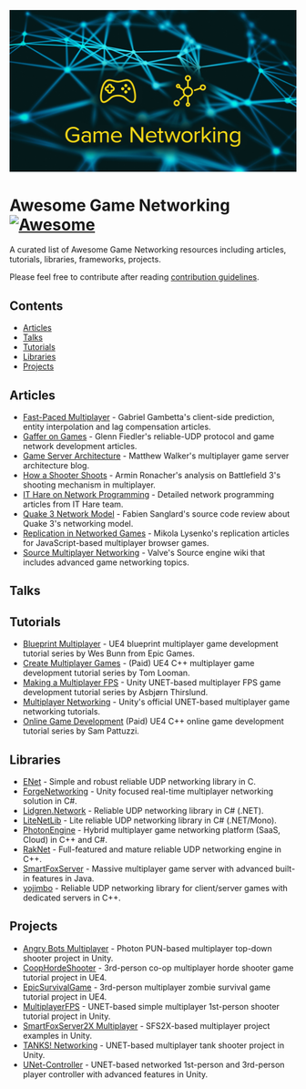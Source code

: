 ![Awesome Game Networking](LOGO.png)

# Awesome Game Networking [![Awesome](https://awesome.re/badge.svg)](https://awesome.re)

A curated list of Awesome Game Networking resources including articles, tutorials, libraries, frameworks, projects.

Please feel free to contribute after reading [contribution guidelines](CONTRIBUTING.md).

## Contents

- [Articles](#articles)
- [Talks](#talks)
- [Tutorials](#tutorials)
- [Libraries](#libraries)
- [Projects](#projects)

## Articles

- [Fast-Paced Multiplayer](http://www.gabrielgambetta.com/client-server-game-architecture.html) - Gabriel Gambetta's client-side prediction, entity interpolation and lag compensation articles.
- [Gaffer on Games](https://gafferongames.com/) - Glenn Fiedler's reliable-UDP protocol and game network development articles.
- [Game Server Architecture](https://gameserverarchitecture.com/) - Matthew Walker's multiplayer game server architecture blog.
- [How a Shooter Shoots](https://kotaku.com/5869564/networking-how-a-shooter-shoots) - Armin Ronacher's analysis on Battlefield 3's shooting mechanism in multiplayer.
- [IT Hare on Network Programming](http://ithare.com/category/network-programming/) - Detailed network programming articles from IT Hare team.
- [Quake 3 Network Model](http://fabiensanglard.net/quake3/network.php) - Fabien Sanglard's source code review about Quake 3's networking model.
- [Replication in Networked Games](https://0fps.net/2014/02/10/replication-in-networked-games-overview-part-1/) - Mikola Lysenko's replication articles for JavaScript-based multiplayer browser games.
- [Source Multiplayer Networking](https://developer.valvesoftware.com/wiki/Source_Multiplayer_Networking) - Valve's Source engine wiki that includes advanced game networking topics.

## Talks

## Tutorials

- [Blueprint Multiplayer](https://www.youtube.com/playlist?list=PLZlv_N0_O1gYqSlbGQVKsRg6fpxWndZqZ) - UE4 blueprint multiplayer game development tutorial series by Wes Bunn from Epic Games.
- [Create Multiplayer Games](https://www.udemy.com/unrealengine-cpp/) - (Paid) UE4 C++ multiplayer game development tutorial series by Tom Looman.
- [Making a Multiplayer FPS](https://www.youtube.com/playlist?list=PLPV2KyIb3jR5PhGqsO7G4PsbEC_Al-kPZ) - Unity UNET-based multiplayer FPS game development tutorial series by Asbjørn Thirslund.
- [Multiplayer Networking](https://unity3d.com/learn/tutorials/s/multiplayer-networking) - Unity's official UNET-based multiplayer game networking tutorials.
- [Online Game Development](https://www.udemy.com/unrealmultiplayer/) (Paid) UE4 C++ online game development tutorial series by Sam Pattuzzi.

## Libraries

- [ENet](http://enet.bespin.org/) - Simple and robust reliable UDP networking library in C.
- [ForgeNetworking](https://github.com/BeardedManStudios/ForgeNetworkingRemastered) - Unity focused real-time multiplayer networking solution in C#.
- [Lidgren.Network](https://github.com/lidgren/lidgren-network-gen3) - Reliable UDP networking library in C# (.NET).
- [LiteNetLib](https://github.com/RevenantX/LiteNetLib) - Lite reliable UDP networking library in C# (.NET/Mono).
- [PhotonEngine](https://photonengine.com) - Hybrid multiplayer game networking platform (SaaS, Cloud) in C++ and C#.
- [RakNet](https://github.com/facebookarchive/RakNet) - Full-featured and mature reliable UDP networking engine in C++.
- [SmartFoxServer](http://smartfoxserver.com/) - Massive multiplayer game server with advanced built-in features in Java.
- [yojimbo](https://github.com/networkprotocol/yojimbo) - Reliable UDP networking library for client/server games with dedicated servers in C++.

## Projects

- [Angry Bots Multiplayer](https://assetstore.unity.com/packages/templates/photon-angry-bots-multiplayer-showcase-1917) - Photon PUN-based multiplayer top-down shooter project in Unity.
- [CoopHordeShooter](https://github.com/tomlooman/CoopHordeShooter) - 3rd-person co-op multiplayer horde shooter game tutorial project in UE4.
- [EpicSurvivalGame](https://github.com/tomlooman/EpicSurvivalGameSeries) - 3rd-person multiplayer zombie survival game tutorial project in UE4.
- [MultiplayerFPS](https://github.com/Brackeys/MultiplayerFPS-Tutorial) - UNET-based simple multiplayer 1st-person shooter tutorial project in Unity.
- [SmartFoxServer2X Multiplayer](https://assetstore.unity.com/packages/tools/network/smartfoxserver2x-multiplayer-sdk-17261) - SFS2X-based multiplayer project examples in Unity.
- [TANKS! Networking](https://assetstore.unity.com/packages/essentials/tutorial-projects/tanks-networking-demo-46213) - UNET-based multiplayer tank shooter project in Unity.
- [UNet-Controller](https://github.com/Heep042/UNet-Controller) - UNET-based networked 1st-person and 3rd-person player controller with advanced features in Unity.